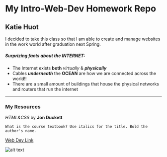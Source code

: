 # My Intro-Web-Dev Homework Repo
## Katie Huot

I decided to take this class so that I am able to create and manage websites in the work world after graduation next Spring.

##### Surprizing facts about the INTERNET:
- The Internet exists **both** *virtually* & **_physically_**
- Cables **_underneath_** the **OCEAN** are how we are connected across the world!!
- There are a small amount of buildings that house the physical networks and routers that run the internet

***

### My Resources
*HTML&CSS* by **Jon Duckett**
```
What is the course textbook? Use italics for the title. Bold the author's name.
```
[Web Dev Link](https://media-ed-online.github.io/intro-web-dev/)

![alt text](http://bit.ly/2DIVG46)
